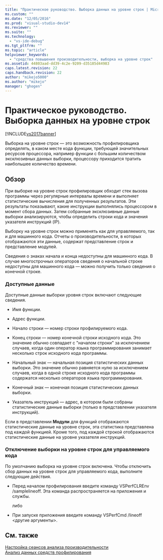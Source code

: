 ```yaml
---
title: "Практическое руководство. Выборка данных на уровне строк | Microsoft Docs"
ms.custom: ""
ms.date: "12/05/2016"
ms.prod: "visual-studio-dev14"
ms.reviewer: ""
ms.suite: ""
ms.technology: 
  - "vs-ide-debug"
ms.tgt_pltfrm: ""
ms.topic: "article"
helpviewer_keywords: 
  - "средства повышения производительности, выборка на уровне строк"
ms.assetid: 44803aad-dd39-4c2e-9209-d35185d44983
caps.latest.revision: 22
caps.handback.revision: 22
author: "mikejo5000"
ms.author: "mikejo"
manager: "ghogen"
---
```

# Практическое руководство. Выборка данных на уровне строк
[!INCLUDE[vs2017banner](../code-quality/includes/vs2017banner.md)]

Выборка на уровне строк — это возможность профилировщика определять, в каком месте кода функции, требующей значительных ресурсов процессора, например функции с большим количеством эксклюзивных данных выборки, процессору приходится тратить наибольшее количество времени.  
  
## Обзор  
 При выборке на уровне строк профилировщик обходит стек вызова программы через регулярные интервалы времени и выполняет статистические вычисления для полученных результатов.  Эти результаты показывают, какие инструкции выполнялись процессором в момент сбора данных.  Затем собранные эксклюзивные данные выборки анализируются, чтобы определить строки кода и значения указателя инструкций \(IP\).  
  
 Выборку на уровне строк можно применять как для управляемого, так и для машинного кода.  Отчеты о производительности, в которых отображаются эти данные, содержат представление строк и представление модулей.  
  
 Сведения о знаках начала и конца недоступны для машинного кода.  В случае многострочных операторов сведения о начальной строке недоступны для машинного кода — можно получить только сведения о конечной строке.  
  
### Доступные данные  
 Доступные данные выборки уровня строк включают следующие сведения.  
  
-   Имя функции.  
  
-   Адрес функции.  
  
-   Начало строки — номер строки профилируемого кода.  
  
-   Конец строки — номер конечной строки исходного кода.  Это значение обычно совпадает с "началом строки" за исключением случаев, когда один оператор языка программирования занимает несколько строк исходного кода программы.  
  
-   Начальный знак — начальная позиция статистических данных выборки.  Это значение обычно равняется нулю за исключением случаев, когда в одной строке исходного кода программы содержатся несколько операторов языка программирования.  
  
-   Конечный знак — конечная позиция статистических данных выборки.  
  
-   Указатель инструкций — адрес, в котором были собраны статистические данные выборки \(только в представлении указателя инструкций\).  
  
 Если в представлении **Модули** для функций отображаются статистические данные на уровне строк, эта статистика представлена под каждой функцией.  Кроме того, под каждой строкой отображаются статистические данные на уровне указателя инструкций.  
  
### Отключение выборки на уровне строк для управляемого кода  
 По умолчанию выборка на уровне строк включена.  Чтобы отключить сбор данных на уровне строк для управляемого кода, выполните следующие действия.  
  
-   Перед началом профилирования введите команду VSPerfCLREnv \/samplelineoff.  Эта команда распространяется на приложения и службы.  
  
     либо  
  
-   При запуске приложения введите команду VSPerfCmd \/lineoff \<другие аргументы\>.  
  
## См. также  
 [Настройка сеансов анализа производительности](../profiling/configuring-performance-sessions.md)   
 [Анализ данных средств профилирования](../profiling/analyzing-performance-tools-data.md)